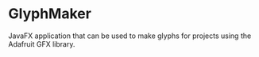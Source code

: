 # GlyphMaker
JavaFX application that can be used to make glyphs for projects using the Adafruit GFX library. 
